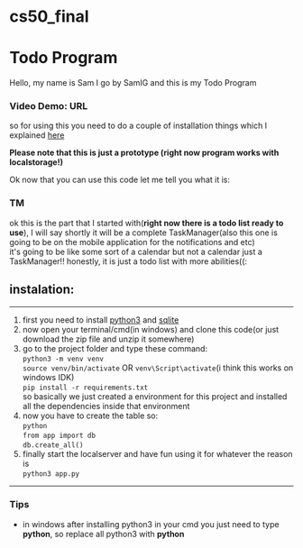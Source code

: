 # cs50_final

# Todo Program

Hello, my name is Sam I go by SamIG and this is my Todo Program  
### Video Demo:  URL  
so for using this you need to do a couple of installation things which I explained [here](#instalation)  

**Please note that this is just a prototype (right now program works with localstorage!)**

Ok now that you can use this code let me tell you what it is:  

### TM
ok this is the part that I started with(**right now there is a todo list ready to use**), I will say shortly it will be a complete TaskManager(also this one is going to be on the mobile application for the notifications and etc)  
it's going to be like some sort of a calendar but not a calendar just a TaskManager!! honestly, it is just a todo list with more abilities((:

## instalation:

---
1. first you need to install [python3](https://www.python.org/) and [sqlite](https://sqlite.org/index.html)
2. now open your terminal/cmd(in windows) and clone this code(or just download the zip file and unzip it somewhere)
3. go to the project folder and type these command:  
    `python3 -m venv venv`  
    `source venv/bin/activate` OR `venv\Script\activate`(i think this works on windows IDK)  
    `pip install -r requirements.txt`  
    so basically we just created a environment for this project and installed all the dependencies inside that environment
4. now you have to create the table so:  
    `python`  
    `from app import db`  
    `db.create_all()`  
6. finally start the localserver and have fun using it for whatever the reason is  
    `python3 app.py`
---
### Tips
- in windows after installing python3 in your cmd you just need to type **python**, so replace all python3 with **python**  
